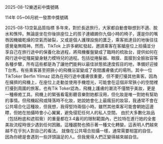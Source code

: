 
2025-08-12樂透彩中獎號碼

                                
114年 05~06月統一發票中獎號碼
                             
2025-08-13空氣品質指標
                              多年來，對於長途旅行，大家都自動會聯想到不適、脫水和憔悴。無論是坐在你後排座位上的孩子連續踢你九個小時的椅子，還是你的嘴唇因機艙乾燥的空氣而破裂，又或是個人護理設施的匱乏，乘客抵達目的地後往往感覺毫無精神。然而，TikTok 上許多網紅發起，邀請乘客在客艙座位上拍攝並分享自己在旅行途中的保養化妝過程，將飛機餐盤變成了臨時的梳妝台，提供如何在飛行途中從殭屍變身魅力模特兒的過程。包括從捲髮器、眼膜、面膜到全臉妝容等各種步驟，所有這些都是為了讓他們能夠以最佳狀態抵達度假目的地，準備好迎接T台秀。有些乘客甚至把狹小的飛機浴室變成了夜間護膚儀式的場所。其中一位TikToker Berfin Yilmaz 認為在飛行途中護膚很重要，但不要打擾其他乘客。因為在擁擠的飛機上，在座位上走動並使用手機燈光，可能會在這個非常狹小的空間裡打擾到周圍的旅客。也有Tik Toker認為，飛機上護膚的潮流不僅關乎美妝，更是一種療癒工具。飛機上的緊張看電影聽音樂對她都沒用，但化妝是唯一對她有幫助的事情。但飛機起飛或降落時不化妝，她說她會化上最瘋狂的妝容，我通常不會在公共場合化這種妝，但我想，我得堅持兩個小時。雖然其他乘客可能會朝她這邊瞟，但她在拍攝時會小心翼翼，避免侵犯任何人的私人空間。 由於大多數化妝品（包括粉底和遮瑕膏）的重量都在3.4盎司的限制範圍內，巴拉特在進行她的全套美妝流程時很少遇到任何困難。這種趨勢也預示著一種文化轉變。這表明人們越來越不在乎別人對自己的看法。 就像在公共場合拍攝一樣，通常需要相當的自信，因為你總是會遇到一些評頭論足的人。但我覺得人們正變得越來越自信。